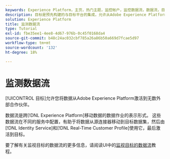 ```yaml
---
keywords: Experience Platform，主页，热门主题，监控帐户，监控数据流，数据流，目标
description: 目标是预先构建的与目标平台的集成，允许从Adobe Experience Platform无缝激活数据。 您可以使用目标激活已知和未知的数据，用于跨渠道营销活动、电子邮件宣传、定向广告和许多其他用例。
solution: Experience Platform
title: 监测数据流
type: Tutorial
exl-id: fbe35ee1-4ee8-4d67-976b-0c45f0168da4
source-git-commit: b48c24ac032cbf785a26a86b50a669d7fcae5d97
workflow-type: tm+mt
source-wordcount: '132'
ht-degree: 18%

---
```


# 监测数据流

[!UICONTROL 目标]允许您将数据从Adobe Experience Platform激活到无数外部合作伙伴。

数据流是跨[!DNL Experience Platform]移动数据的数据作业的表示形式。 这些数据流在不同的服务中配置，有助于将数据从源连接器移动到目标数据集，然后由[!DNL Identity Service]和[!DNL Real-Time Customer Profile]使用它，最后激活到目标。

要了解有关监视目标的数据流的更多信息，请阅读UI中的[监视目标的数据流](../../dataflows/ui/monitor-destinations.md)教程。
